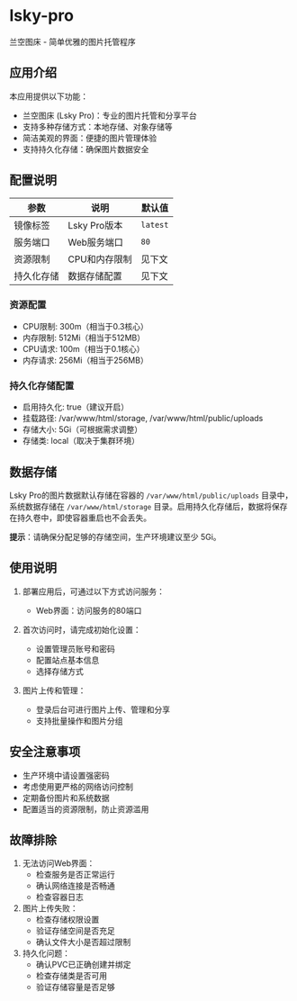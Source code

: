 # lsky-pro

兰空图床 - 简单优雅的图片托管程序

## 应用介绍

本应用提供以下功能：
- 兰空图床 (Lsky Pro)：专业的图片托管和分享平台
- 支持多种存储方式：本地存储、对象存储等
- 简洁美观的界面：便捷的图片管理体验
- 支持持久化存储：确保图片数据安全

## 配置说明

| 参数 | 说明 | 默认值 |
|------|------|--------|
| 镜像标签 | Lsky Pro版本 | `latest` |
| 服务端口 | Web服务端口 | `80` |
| 资源限制 | CPU和内存限制 | 见下文 |
| 持久化存储 | 数据存储配置 | 见下文 |

### 资源配置
- CPU限制: 300m（相当于0.3核心）
- 内存限制: 512Mi（相当于512MB）
- CPU请求: 100m（相当于0.1核心）
- 内存请求: 256Mi（相当于256MB）

### 持久化存储配置
- 启用持久化: true（建议开启）
- 挂载路径: /var/www/html/storage, /var/www/html/public/uploads
- 存储大小: 5Gi（可根据需求调整）
- 存储类: local（取决于集群环境）

## 数据存储

Lsky Pro的图片数据默认存储在容器的 `/var/www/html/public/uploads` 目录中，系统数据存储在 `/var/www/html/storage` 目录。启用持久化存储后，数据将保存在持久卷中，即使容器重启也不会丢失。

**提示**：请确保分配足够的存储空间，生产环境建议至少 5Gi。

## 使用说明

1. 部署应用后，可通过以下方式访问服务：
   - Web界面：访问服务的80端口

2. 首次访问时，请完成初始化设置：
   - 设置管理员账号和密码
   - 配置站点基本信息
   - 选择存储方式

3. 图片上传和管理：
   - 登录后台可进行图片上传、管理和分享
   - 支持批量操作和图片分组

## 安全注意事项

- 生产环境中请设置强密码
- 考虑使用更严格的网络访问控制
- 定期备份图片和系统数据
- 配置适当的资源限制，防止资源滥用

## 故障排除

1. 无法访问Web界面：
   - 检查服务是否正常运行
   - 确认网络连接是否畅通
   - 检查容器日志
2. 图片上传失败：
   - 检查存储权限设置
   - 验证存储空间是否充足
   - 确认文件大小是否超过限制
3. 持久化问题：
   - 确认PVC已正确创建并绑定
   - 检查存储类是否可用
   - 验证存储容量是否足够